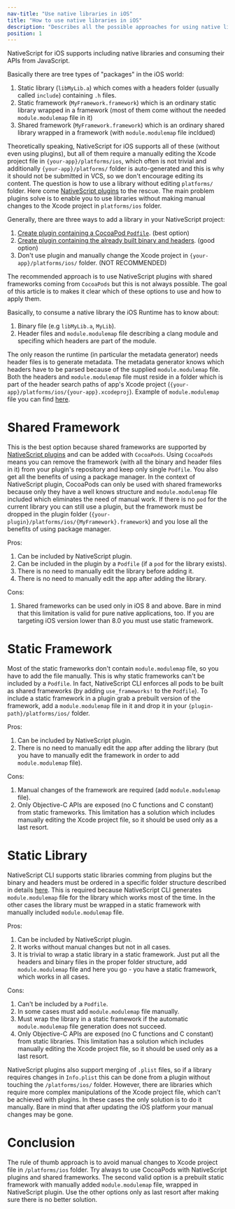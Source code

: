 ```yaml
---
nav-title: "Use native libraries in iOS"
title: "How to use native libraries in iOS"
description: "Describes all the possible approaches for using native libraries in your NativeScript app."
position: 1
---
```


NativeScript for iOS supports including native libraries and consuming their APIs from JavaScript.

Basically there are tree types of "packages" in the iOS world:
 1. Static library (`libMyLib.a`) which comes with a headers folder (usually called `include`) containing `.h` files.
 2. Static framework (`MyFramework.framework`) which is an ordinary static library wrapped in a framework (most of them come without the needed `module.modulemap` file in it)
 3. Shared framework (`MyFramework.framework`) which is an ordinary shared library wrapped in a framework (with `module.modulemap` file incldued)

Theoretically speaking, NativeScript for iOS supports all of these (without even using plugins), but all of them require a manually editing the Xcode project file in `{your-app}/platforms/ios`, which often is not trivial and additionally `{your-app}/platforms/` folder is auto-generated and this is why it should not be submitted in VCS, so we don't encourage editing its content. The question is how to use a library without editing `platforms/` folder. Here come [NativeScript plugins](./../../../plugins.md) to the rescue. The main problem plugins solve is to enable you to use libraries without making manual changes to the Xcode project in `platforms/ios` folder.

Generally, there are three ways to add a library in your NativeScript project:
 1. [Create plugin containing a CocoaPod `Podfile`](./../../../plugins.md). (best option)
 2. [Create plugin containing the already built binary and headers](./../../../plugins.md). (good option)
 3. Don't use plugin and manually change the Xcode project in `{your-app}/platforms/ios/` folder. (NOT RECOMMENDED)

The recommended approach is to use NativeScript plugins with shared frameworks coming from `CocoaPods` but this is not always possible. The goal of this article is to makes it clear which of these options to use and how to apply them.

Basically, to consume a native library the iOS Runtime has to know about:
 1. Binary file (e.g `libMyLib.a`, `MyLib`).
 2. Header files and `module.modulemap` file  describing a clang module and specifing which headers are part of the module.

The only reason the runtime (in particular the metadata generator) needs header files is to generate metadata. The metadata generator knows which headers have to be parsed because of the supplied `module.modulemap` file. Both the headers and `module.modulemap` file must reside in a folder which is part of the header search paths of app's Xcode project (`{your-app}/platforms/ios/{your-app}.xcodeproj`). Example of `module.modulemap` file you can find [here](https://github.com/NativeScript/ios-runtime/blob/master/tests/TestFixtures/module.modulemap).

# Shared Framework

This is the best option because shared frameworks are supported by [NativeScript plugins](./../../../plugins.md) and can be added with `CocoaPods`. Using `CocoaPods` means you can remove the framework (with all the binary and header files in it) from your plugin's repository and keep only single `Podfile`. You also get all the benefits of using a package manager. In the context of NativeScript plugin, CocoaPods can only be used with shared frameworks because only they have a well knows structure and `module.modulemap` file included which eliminates the need of manual work.
If there is no `pod` for the current library you can still use a plugin, but the framework must be dropped in the plugin folder (`{your-plugin}/platforms/ios/{MyFramework}.framework`) and you lose all the benefits of using package manager.

Pros:
 1. Can be included by NativeScript plugin.
 2. Can be included in the plugin by a `Podfile` (if a `pod` for the library exists).
 3. There is no need to manually edit the library before adding it.
 4. There is no need to manually edit the app after adding the library.

Cons:
 1. Shared frameworks can be used only in iOS 8 and above. Bare in mind that this limitation is valid for pure native applications, too. If you are targeting iOS version lower than 8.0 you must use static framework.

# Static Framework

Most of the static frameworks don't contain `module.modulemap` file, so you have to add the file manually. This is why static frameworks can't be included by a `Podfile`. In fact, NativeScript CLI enforces all pods to be built as shared frameworks (by adding `use_frameworks!` to the `Podfile`). To include a static framework in a plugin grab a prebuilt version of the framework, add a `module.modulemap` file in it and drop it in your `{plugin-path}/platforms/ios/` folder.

Pros:
 1. Can be included by NativeScript plugin.
 2. There is no need to manually edit the app after adding the library (but you have to manually edit the framework in order to add `module.modulemap` file).

Cons:
 1. Manual changes of the framework are required (add `module.modulemap` file).
 2. Only Objective-C APIs are exposed (no C functions and C constant) from static frameworks. This limitation has a solution which includes manually editing the Xcode project file, so it should be used only as a last resort.

# Static Library
NativeScript CLI supports static libraries comming from plugins but the binary and headers must be ordered in a specific folder structure described in details [here](./../../../plugins.md). This is required because NativeScript CLI generates `module.modulemap` file for the library which works most of the time. In the other cases the library must be wrapped in a static framework with manually included `module.modulemap` file.

Pros:
 1. Can be included by NativeScript plugin.
 2. It works without manual changes but not in all cases.
 3. It is trivial to wrap a static library in a static framework. Just put all the headers and binary files in the proper folder structure, add `module.modulemap` file and here you go - you have a static framework, which works in all cases.

Cons:
 1. Can't be included by a `Podfile`.
 2. In some cases must add `module.modulemap` file manually.
 3. Must wrap the library in a static framework if the automatic `module.modulemap` file generation does not succeed.
 4. Only Objective-C APIs are exposed (no C functions and C constant) from static libraries. This limitation has a solution which includes manually editing the Xcode project file, so it should be used only as a last resort.

NativeScript plugins also support merging of `.plist` files, so if a library requires changes in `Info.plist` this can be done from a plugin without touching the `/platforms/ios/` folder. However, there are libraries which require more complex manipulations of the Xcode project file, which can't be achieved with plugins. In these cases the only solution is to do it manually. Bare in mind that after updating the iOS platform your manual changes may be gone.

# Conclusion

The rule of thumb approach is to avoid manual changes to Xcode project file in `/platforms/ios` folder. Try always to use CocoaPods with NativeScript plugins and shared frameworks. The second valid option is a prebuilt static framework with manually added `module.modulemap` file, wrapped in NativeScript plugin. Use the other options only as last resort after making sure there is no better solution.
